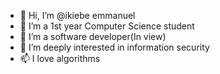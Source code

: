 - 👋 Hi, I’m @ikiebe emmanuel
- 👀 I’m a 1st year Computer Science student
- 🌱 I’m a software developer(In view)
- 💞️ I’m deeply interested in information security
- 📫 I love algorithms

<!---
ikiebe/ikiebe is a ✨ special ✨ repository because its `README.md` (this file) appears on your GitHub profile.
You can click the Preview link to take a look at your changes.
--->
